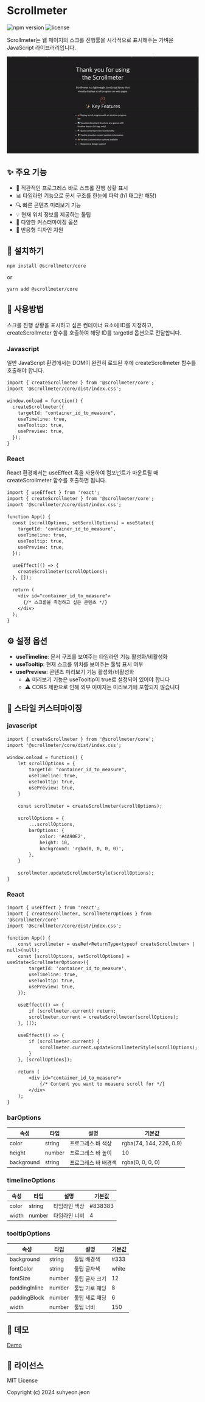 # Scrollmeter

![npm version](https://img.shields.io/npm/v/@scrollmeter/core)
![license](https://img.shields.io/npm/l/@scrollmeter/core)

Scrollmeter는 웹 페이지의 스크롤 진행률을 시각적으로 표시해주는 가벼운 JavaScript 라이브러리입니다.

![Scrollmeter 데모](./assets/demo.gif)

## ✨ 주요 기능

- 🎯 직관적인 프로그레스 바로 스크롤 진행 상황 표시
- 📊 타임라인 기능으로 문서 구조를 한눈에 파악 (h1 태그만 해당)
- 🔍 빠른 콘텐츠 미리보기 기능
- 💡 현재 위치 정보를 제공하는 툴팁
- 🎨 다양한 커스터마이징 옵션
- 📱 반응형 디자인 지원

## 🚀 설치하기

```
npm install @scrollmeter/core
```

or

```
yarn add @scrollmeter/core
```

## 🔧 사용방법

스크롤 진행 상황을 표시하고 싶은 컨테이너 요소에 ID를 지정하고, createScrollmeter 함수를 호출하여 해당 ID를 targetId 옵션으로 전달합니다.

### Javascript

일반 JavaScript 환경에서는 DOM이 완전히 로드된 후에 createScrollmeter 함수를 호출해야 합니다.

```
import { createScrollmeter } from '@scrollmeter/core';
import '@scrollmeter/core/dist/index.css';

window.onload = function() {
  createScrollmeter({
    targetId: "container_id_to_measure",
    useTimeline: true,
    useTooltip: true,
    usePreview: true,
  });
}
```

### React

React 환경에서는 useEffect 훅을 사용하여 컴포넌트가 마운트될 때 createScrollmeter 함수를 호출하면 됩니다.

```
import { useEffect } from 'react';
import { createScrollmeter } from '@scrollmeter/core';
import '@scrollmeter/core/dist/index.css';

function App() {
  const [scrollOptions, setScrollOptions] = useState({
    targetId: 'container_id_to_measure',
    useTimeline: true,
    useTooltip: true,
    usePreview: true,
  });

  useEffect(() => {
    createScrollmeter(scrollOptions);
  }, []);

  return (
    <div id="container_id_to_measure">
      {/* 스크롤을 측정하고 싶은 콘텐츠 */}
    </div>
  );
}
```

## ⚙️ 설정 옵션

- **useTimeline**: 문서 구조를 보여주는 타임라인 기능 활성화/비활성화
- **useTooltip**: 현재 스크롤 위치를 보여주는 툴팁 표시 여부
- **usePreview**: 콘텐츠 미리보기 기능 활성화/비활성화
    - ⚠️ 미리보기 기능은 useTooltip이 true로 설정되어 있어야 합니다
    - ⚠️ CORS 제한으로 인해 외부 이미지는 미리보기에 포함되지 않습니다

## 🎨 스타일 커스터마이징

### javascript

```
import { createScrollmeter } from '@scrollmeter/core';
import '@scrollmeter/core/dist/index.css';

window.onload = function() {
    let scrollOptions = {
        targetId: "container_id_to_measure",
        useTimeline: true,
        useTooltip: true,
        usePreview: true,
    }

    const scrollmeter = createScrollmeter(scrollOptions);

    scrollOptions = {
        ...scrollOptions,
        barOptions: {
            color: '#4A90E2',
            height: 10,
            background: 'rgba(0, 0, 0, 0)',
        },
    }

    scrollmeter.updateScrollmeterStyle(scrollOptions);
}
```

### React

```
import { useEffect } from 'react';
import { createScrollmeter, ScrollmeterOptions } from '@scrollmeter/core'
import '@scrollmeter/core/dist/index.css';

function App() {
    const scrollmeter = useRef<ReturnType<typeof createScrollmeter> | null>(null);
    const [scrollOptions, setScrollOptions] = useState<ScrollmeterOptions>({
        targetId: 'container_id_to_measure',
        useTimeline: true,
        useTooltip: true,
        usePreview: true,
    });

    useEffect(() => {
        if (scrollmeter.current) return;
        scrollmeter.current = createScrollmeter(scrollOptions);
    }, []);

    useEffect(() => {
        if (scrollmeter.current) {
            scrollmeter.current.updateScrollmeterStyle(scrollOptions);
        }
    }, [scrollOptions]);

    return (
        <div id="container_id_to_measure">
            {/* Content you want to measure scroll for */}
        </div>
    );
}
```

### barOptions

| 속성       | 타입   | 설명                 | 기본값                  |
| ---------- | ------ | -------------------- | ----------------------- |
| color      | string | 프로그레스 바 색상   | rgba(74, 144, 226, 0.9) |
| height     | number | 프로그레스 바 높이   | 10                      |
| background | string | 프로그레스 바 배경색 | rgba(0, 0, 0, 0)        |

### timelineOptions

| 속성  | 타입   | 설명          | 기본값  |
| ----- | ------ | ------------- | ------- |
| color | string | 타임라인 색상 | #838383 |
| width | number | 타임라인 너비 | 4       |

### tooltipOptions

| 속성          | 타입   | 설명           | 기본값 |
| ------------- | ------ | -------------- | ------ |
| background    | string | 툴팁 배경색    | #333   |
| fontColor     | string | 툴팁 글자색    | white  |
| fontSize      | number | 툴팁 글자 크기 | 12     |
| paddingInline | number | 툴팁 가로 패딩 | 8      |
| paddingBlock  | number | 툴팁 세로 패딩 | 6      |
| width         | number | 툴팁 너비      | 150    |

## 🌟 데모

[Demo](https://freechird2.github.io/scrollmeter)

## 📝 라이선스

MIT License

Copyright (c) 2024 suhyeon.jeon
